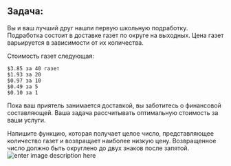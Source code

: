 **Задача:**
-------------

Вы и ваш лучший друг нашли первую школьную подработку. Подработка состоит в доставке газет по округе на выходных. Цена газет варьируется в зависимости от их количества.

Стоимость газет следующая:

    $3.85 за 40 газет
    $1.93 за 20
    $0.97 за 10
    $0.49 за 5
    $0.10 за 1

Пока ваш приятель занимается доставкой, вы заботитесь о финансовой составляющей.
Ваша задача рассчитывать оптимальную стоимость за ваши услуги.

Напишите функцию, которая получает целое число, представляющее количество газет и возвращает наиболее низкую цену. Возвращенное число должно быть округлено до двух знаков после запятой.
![enter image description here](https://pp.vk.me/c628630/v628630368/44dc7/RiMdEwgC_90.jpg)


